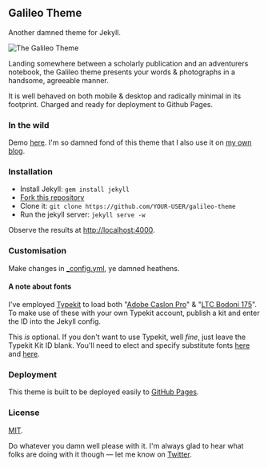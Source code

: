 Galileo Theme
---

Another damned theme for Jekyll.

![The Galileo Theme](https://cloud.githubusercontent.com/assets/185649/11737785/b998bd0c-a002-11e5-9c93-0ac83917f32d.png)

Landing somewhere between a scholarly publication and an adventurers notebook, the Galileo theme presents your words & photographs in a handsome, agreeable manner.

It is well behaved on both mobile & desktop and radically minimal in its footprint. Charged and ready for deployment to Github Pages.

### In the wild

Demo [here](http://travelog.io/galileo-theme/). I'm so damned fond of this theme that I also use it on [my own blog](http://travelog.io/).

### Installation

- Install Jekyll: `gem install jekyll`
- [Fork this repository](https://github.com/rowanoulton/galileo-theme/fork)
- Clone it: `git clone https://github.com/YOUR-USER/galileo-theme`
- Run the jekyll server: `jekyll serve -w`

Observe the results at <http://localhost:4000>.

### Customisation

Make changes in [_config.yml](https://github.com/rowanoulton/galileo-theme/blob/master/_config.yml), ye damned heathens.

#### A note about fonts

I've employed [Typekit](https://typekit.com/) to load both "[Adobe Caslon Pro](https://typekit.com/fonts/adobe-caslon-pro)" & "[LTC Bodoni 175](https://typekit.com/fonts/ltc-bodoni-175)". To make use of these with your own Typekit account, publish a kit and enter the ID into the Jekyll config.

This _is_ optional. If you don't want to use Typekit, well _fine_, just leave the Typekit Kit ID blank. You'll need to elect and specify substitute fonts [here](https://github.com/rowanoulton/galileo-theme/blob/master/css/screen.scss#L7) and [here](https://github.com/rowanoulton/galileo-theme/blob/master/css/screen.scss#L8).

### Deployment

This theme is built to be deployed easily to [GitHub Pages](https://pages.github.com/).


### License

[MIT](https://github.com/rowanoulton/galileo-theme/blob/master/LICENSE).

Do whatever you damn well please with it. I'm always glad to hear what folks are doing with it though — let me know on [Twitter](https://twitter.com/rowanoulton).
